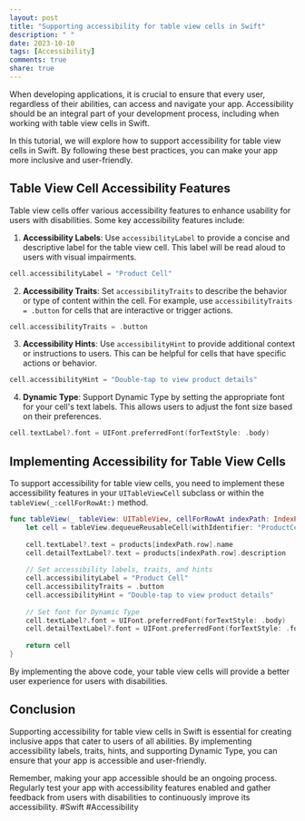 ```yaml
---
layout: post
title: "Supporting accessibility for table view cells in Swift"
description: " "
date: 2023-10-10
tags: [Accessibility]
comments: true
share: true
---
```


When developing applications, it is crucial to ensure that every user, regardless of their abilities, can access and navigate your app. Accessibility should be an integral part of your development process, including when working with table view cells in Swift.

In this tutorial, we will explore how to support accessibility for table view cells in Swift. By following these best practices, you can make your app more inclusive and user-friendly.

## Table View Cell Accessibility Features

Table view cells offer various accessibility features to enhance usability for users with disabilities. Some key accessibility features include:

1. **Accessibility Labels**: Use `accessibilityLabel` to provide a concise and descriptive label for the table view cell. This label will be read aloud to users with visual impairments.

```swift
cell.accessibilityLabel = "Product Cell"
```

2. **Accessibility Traits**: Set `accessibilityTraits` to describe the behavior or type of content within the cell. For example, use `accessibilityTraits = .button` for cells that are interactive or trigger actions.

```swift
cell.accessibilityTraits = .button
```

3. **Accessibility Hints**: Use `accessibilityHint` to provide additional context or instructions to users. This can be helpful for cells that have specific actions or behavior.

```swift
cell.accessibilityHint = "Double-tap to view product details"
```

4. **Dynamic Type**: Support Dynamic Type by setting the appropriate font for your cell's text labels. This allows users to adjust the font size based on their preferences.

```swift
cell.textLabel?.font = UIFont.preferredFont(forTextStyle: .body)
```

## Implementing Accessibility for Table View Cells

To support accessibility for table view cells, you need to implement these accessibility features in your `UITableViewCell` subclass or within the `tableView(_:cellForRowAt:)` method.

```swift
func tableView(_ tableView: UITableView, cellForRowAt indexPath: IndexPath) -> UITableViewCell {
    let cell = tableView.dequeueReusableCell(withIdentifier: "ProductCell", for: indexPath) as! ProductCell
    
    cell.textLabel?.text = products[indexPath.row].name
    cell.detailTextLabel?.text = products[indexPath.row].description
    
    // Set accessibility labels, traits, and hints
    cell.accessibilityLabel = "Product Cell"
    cell.accessibilityTraits = .button
    cell.accessibilityHint = "Double-tap to view product details"
    
    // Set font for Dynamic Type
    cell.textLabel?.font = UIFont.preferredFont(forTextStyle: .body)
    cell.detailTextLabel?.font = UIFont.preferredFont(forTextStyle: .footnote)
    
    return cell
}
```

By implementing the above code, your table view cells will provide a better user experience for users with disabilities.

## Conclusion

Supporting accessibility for table view cells in Swift is essential for creating inclusive apps that cater to users of all abilities. By implementing accessibility labels, traits, hints, and supporting Dynamic Type, you can ensure that your app is accessible and user-friendly.

Remember, making your app accessible should be an ongoing process. Regularly test your app with accessibility features enabled and gather feedback from users with disabilities to continuously improve its accessibility. #Swift #Accessibility